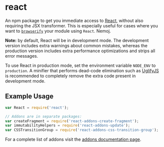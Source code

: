 # react

An npm package to get you immediate access to [React](https://facebook.github.io/react/),
without also requiring the JSX transformer. This is especially useful for cases where you
want to [`browserify`](https://github.com/substack/node-browserify) your module using
`React`. Nemoj.

**Note:** by default, React will be in development mode. The development version includes extra warnings about common mistakes, whereas the production version includes extra performance optimizations and strips all error messages.

To use React in production mode, set the environment variable `NODE_ENV` to `production`. A minifier that performs dead-code elimination such as [UglifyJS](https://github.com/mishoo/UglifyJS2) is recommended to completely remove the extra code present in development mode.

## Example Usage

```js
var React = require('react');

// Addons are in separate packages:
var createFragment = require('react-addons-create-fragment');
var immutabilityHelpers = require('react-addons-update');
var CSSTransitionGroup = require('react-addons-css-transition-group');
```

For a complete list of addons visit the [addons documentation page](https://facebook.github.io/react/docs/addons.html).
